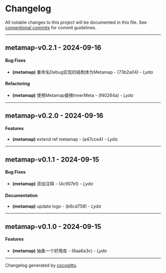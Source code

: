# Changelog
All notable changes to this project will be documented in this file. See [conventional commits](https://www.conventionalcommits.org/) for commit guidelines.

- - -
## metamap-v0.2.1 - 2024-09-16
#### Bug Fixes
- **(metamap)** 重命名Debug实现的结构体为Metamap - (73b2a04) - *Lyda*
#### Refactoring
- **(metamap)** 使用Metamap替换InnerMeta - (f40264a) - *Lyda*

- - -

## metamap-v0.2.0 - 2024-09-16
#### Features
- **(metamap)** extend ref metamap - (a47cce4) - *Lyda*

- - -

## metamap-v0.1.1 - 2024-09-15
#### Bug Fixes
- **(metamap)** 添加注释 - (4c907e1) - *Lyda*
#### Documentation
- **(metamap)** update logo - (b6cd758) - *Lyda*

- - -

## metamap-v0.1.0 - 2024-09-15
#### Features
- **(metamap)** 抽象一个好用库 - (6aa6a3c) - *Lyda*

- - -

Changelog generated by [cocogitto](https://github.com/cocogitto/cocogitto).